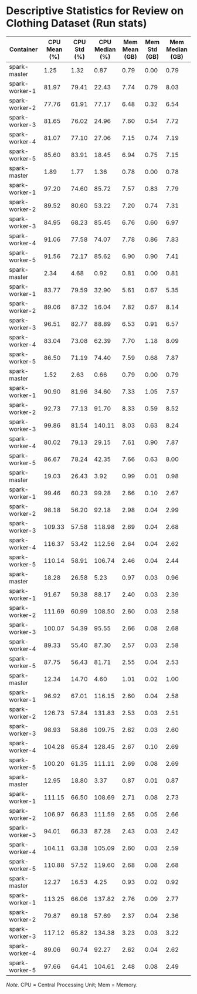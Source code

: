 # Descriptive Statistics for Review on Clothing Dataset (Run stats)


| Container | CPU Mean (%) | CPU Std (%) | CPU Median (%) | Mem Mean (GB) | Mem Std (GB) | Mem Median (GB) |
| --------- | ------------ | ----------- | -------------- | ------------- | ------------ | --------------- |
| spark-master | 1.25 | 1.32 | 0.87 | 0.79 | 0.00 | 0.79 |
| spark-worker-1 | 81.97 | 79.41 | 22.43 | 7.74 | 0.79 | 8.03 |
| spark-worker-2 | 77.76 | 61.91 | 77.17 | 6.48 | 0.32 | 6.54 |
| spark-worker-3 | 81.65 | 76.02 | 24.96 | 7.60 | 0.54 | 7.72 |
| spark-worker-4 | 81.07 | 77.10 | 27.06 | 7.15 | 0.74 | 7.19 |
| spark-worker-5 | 85.60 | 83.91 | 18.45 | 6.94 | 0.75 | 7.15 |
| spark-master | 1.89 | 1.77 | 1.36 | 0.78 | 0.00 | 0.78 |
| spark-worker-1 | 97.20 | 74.60 | 85.72 | 7.57 | 0.83 | 7.79 |
| spark-worker-2 | 89.52 | 80.60 | 53.22 | 7.20 | 0.74 | 7.31 |
| spark-worker-3 | 84.95 | 68.23 | 85.45 | 6.76 | 0.60 | 6.97 |
| spark-worker-4 | 91.06 | 77.58 | 74.07 | 7.78 | 0.86 | 7.83 |
| spark-worker-5 | 91.56 | 72.17 | 85.62 | 6.90 | 0.90 | 7.41 |
| spark-master | 2.34 | 4.68 | 0.92 | 0.81 | 0.00 | 0.81 |
| spark-worker-1 | 83.77 | 79.59 | 32.90 | 5.61 | 0.67 | 5.35 |
| spark-worker-2 | 89.06 | 87.32 | 16.04 | 7.82 | 0.67 | 8.14 |
| spark-worker-3 | 96.51 | 82.77 | 88.89 | 6.53 | 0.91 | 6.57 |
| spark-worker-4 | 83.04 | 73.08 | 62.39 | 7.70 | 1.18 | 8.09 |
| spark-worker-5 | 86.50 | 71.19 | 74.40 | 7.59 | 0.68 | 7.87 |
| spark-master | 1.52 | 2.63 | 0.66 | 0.79 | 0.00 | 0.79 |
| spark-worker-1 | 90.90 | 81.96 | 34.60 | 7.33 | 1.05 | 7.57 |
| spark-worker-2 | 92.73 | 77.13 | 91.70 | 8.33 | 0.59 | 8.52 |
| spark-worker-3 | 99.86 | 81.54 | 140.11 | 8.03 | 0.63 | 8.24 |
| spark-worker-4 | 80.02 | 79.13 | 29.15 | 7.61 | 0.90 | 7.87 |
| spark-worker-5 | 86.67 | 78.24 | 42.35 | 7.66 | 0.63 | 8.00 |
| spark-master | 19.03 | 26.43 | 3.92 | 0.99 | 0.01 | 0.98 |
| spark-worker-1 | 99.46 | 60.23 | 99.28 | 2.66 | 0.10 | 2.67 |
| spark-worker-2 | 98.18 | 56.20 | 92.18 | 2.98 | 0.04 | 2.99 |
| spark-worker-3 | 109.33 | 57.58 | 118.98 | 2.69 | 0.04 | 2.68 |
| spark-worker-4 | 116.37 | 53.42 | 112.56 | 2.64 | 0.04 | 2.62 |
| spark-worker-5 | 110.14 | 58.91 | 106.74 | 2.46 | 0.04 | 2.44 |
| spark-master | 18.28 | 26.58 | 5.23 | 0.97 | 0.03 | 0.96 |
| spark-worker-1 | 91.67 | 59.38 | 88.17 | 2.40 | 0.03 | 2.39 |
| spark-worker-2 | 111.69 | 60.99 | 108.50 | 2.60 | 0.03 | 2.58 |
| spark-worker-3 | 100.07 | 54.39 | 95.55 | 2.66 | 0.08 | 2.68 |
| spark-worker-4 | 89.33 | 55.40 | 87.30 | 2.57 | 0.03 | 2.58 |
| spark-worker-5 | 87.75 | 56.43 | 81.71 | 2.55 | 0.04 | 2.53 |
| spark-master | 12.34 | 14.70 | 4.60 | 1.01 | 0.02 | 1.00 |
| spark-worker-1 | 96.92 | 67.01 | 116.15 | 2.60 | 0.04 | 2.58 |
| spark-worker-2 | 126.73 | 57.84 | 131.83 | 2.53 | 0.03 | 2.51 |
| spark-worker-3 | 98.93 | 58.86 | 109.75 | 2.62 | 0.03 | 2.60 |
| spark-worker-4 | 104.28 | 65.84 | 128.45 | 2.67 | 0.10 | 2.69 |
| spark-worker-5 | 100.20 | 61.35 | 111.11 | 2.69 | 0.08 | 2.69 |
| spark-master | 12.95 | 18.80 | 3.37 | 0.87 | 0.01 | 0.87 |
| spark-worker-1 | 111.15 | 66.50 | 108.69 | 2.71 | 0.08 | 2.73 |
| spark-worker-2 | 106.97 | 66.83 | 111.59 | 2.65 | 0.05 | 2.66 |
| spark-worker-3 | 94.01 | 66.33 | 87.28 | 2.43 | 0.03 | 2.42 |
| spark-worker-4 | 104.11 | 63.38 | 105.09 | 2.60 | 0.03 | 2.59 |
| spark-worker-5 | 110.88 | 57.52 | 119.60 | 2.68 | 0.08 | 2.68 |
| spark-master | 12.27 | 16.53 | 4.25 | 0.93 | 0.02 | 0.92 |
| spark-worker-1 | 113.25 | 66.06 | 137.82 | 2.76 | 0.09 | 2.77 |
| spark-worker-2 | 79.87 | 69.18 | 57.69 | 2.37 | 0.04 | 2.36 |
| spark-worker-3 | 117.12 | 65.82 | 134.38 | 3.23 | 0.03 | 3.22 |
| spark-worker-4 | 89.06 | 60.74 | 92.27 | 2.62 | 0.04 | 2.62 |
| spark-worker-5 | 97.66 | 64.41 | 104.61 | 2.48 | 0.08 | 2.49 |


*Note.* CPU = Central Processing Unit; Mem = Memory.